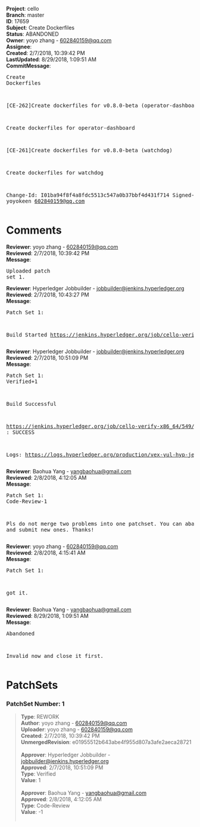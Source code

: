 <strong>Project</strong>: cello<br><strong>Branch</strong>: master<br><strong>ID</strong>: 17659<br><strong>Subject</strong>: Create Dockerfiles<br><strong>Status</strong>: ABANDONED<br><strong>Owner</strong>: yoyo zhang - 602840159@qq.com<br><strong>Assignee</strong>:<br><strong>Created</strong>: 2/7/2018, 10:39:42 PM<br><strong>LastUpdated</strong>: 8/29/2018, 1:09:51 AM<br><strong>CommitMessage</strong>:<br><pre>Create Dockerfiles

[CE-262]Create dockerfiles for v0.8.0-beta (operator-dashboard)

Create dockerfiles for operator-dashboard

[CE-261]Create dockerfiles for v0.8.0-beta (watchdog)

Create dockerfiles for watchdog

Change-Id: I01ba94f8f4a8fdc5513c547a0b37bbf4d431f714
Signed-off-by: yoyokeen <602840159@qq.com>
</pre><h1>Comments</h1><strong>Reviewer</strong>: yoyo zhang - 602840159@qq.com<br><strong>Reviewed</strong>: 2/7/2018, 10:39:42 PM<br><strong>Message</strong>: <pre>Uploaded patch set 1.</pre><strong>Reviewer</strong>: Hyperledger Jobbuilder - jobbuilder@jenkins.hyperledger.org<br><strong>Reviewed</strong>: 2/7/2018, 10:43:27 PM<br><strong>Message</strong>: <pre>Patch Set 1:

Build Started https://jenkins.hyperledger.org/job/cello-verify-x86_64/549/</pre><strong>Reviewer</strong>: Hyperledger Jobbuilder - jobbuilder@jenkins.hyperledger.org<br><strong>Reviewed</strong>: 2/7/2018, 10:51:09 PM<br><strong>Message</strong>: <pre>Patch Set 1: Verified+1

Build Successful 

https://jenkins.hyperledger.org/job/cello-verify-x86_64/549/ : SUCCESS

Logs: https://logs.hyperledger.org/production/vex-yul-hyp-jenkins-3/cello-verify-x86_64/549</pre><strong>Reviewer</strong>: Baohua Yang - yangbaohua@gmail.com<br><strong>Reviewed</strong>: 2/8/2018, 4:12:05 AM<br><strong>Message</strong>: <pre>Patch Set 1: Code-Review-1

Pls do not merge two problems into one patchset.
You can abandon this and submit new ones.
Thanks!</pre><strong>Reviewer</strong>: yoyo zhang - 602840159@qq.com<br><strong>Reviewed</strong>: 2/8/2018, 4:15:41 AM<br><strong>Message</strong>: <pre>Patch Set 1:

got it.</pre><strong>Reviewer</strong>: Baohua Yang - yangbaohua@gmail.com<br><strong>Reviewed</strong>: 8/29/2018, 1:09:51 AM<br><strong>Message</strong>: <pre>Abandoned

Invalid now and close it first.</pre><h1>PatchSets</h1><h3>PatchSet Number: 1</h3><blockquote><strong>Type</strong>: REWORK<br><strong>Author</strong>: yoyo zhang - 602840159@qq.com<br><strong>Uploader</strong>: yoyo zhang - 602840159@qq.com<br><strong>Created</strong>: 2/7/2018, 10:39:42 PM<br><strong>UnmergedRevision</strong>: e01955512b643abe4f955d807a3afe2aeca28721<br><br><strong>Approver</strong>: Hyperledger Jobbuilder - jobbuilder@jenkins.hyperledger.org<br><strong>Approved</strong>: 2/7/2018, 10:51:09 PM<br><strong>Type</strong>: Verified<br><strong>Value</strong>: 1<br><br><strong>Approver</strong>: Baohua Yang - yangbaohua@gmail.com<br><strong>Approved</strong>: 2/8/2018, 4:12:05 AM<br><strong>Type</strong>: Code-Review<br><strong>Value</strong>: -1<br><br></blockquote>